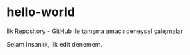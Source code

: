 # hello-world
İlk Repository - GitHub ile tanışma amaçlı deneysel çalışmalar

Selam İnsanlık,
İlk edit denemem.
